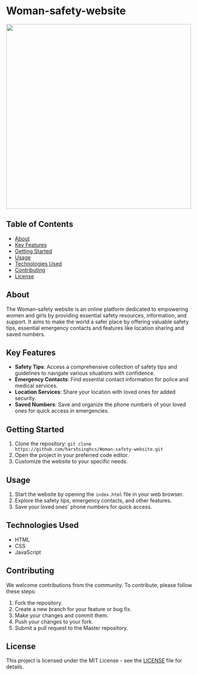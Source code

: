 # Woman-safety-website

<img src="https://github.com/harshsinghcs/Woman-safety-website/assets/115187902/b9b0046c-a690-4d1a-a987-f5e5bfb3a8da" width="500" >

## Table of Contents
- [About](#about)
- [Key Features](#key-features)
- [Getting Started](#getting-started)
- [Usage](#usage)
- [Technologies Used](#technologies-used)
- [Contributing](#contributing)
- [License](#license)

## About
The Woman-safety website is an online platform dedicated to empowering women and girls by providing essential safety resources, information, and support. It aims to make the world a safer place by offering valuable safety tips, essential emergency contacts and features like location sharing and saved numbers.

## Key Features
- **Safety Tips**: Access a comprehensive collection of safety tips and guidelines to navigate various situations with confidence.
- **Emergency Contacts**: Find essential contact information for police and medical services.
- **Location Services**: Share your location with loved ones for added security.
- **Saved Numbers**: Save and organize the phone numbers of your loved ones for quick access in emergencies.

## Getting Started
1. Clone the repository: `git clone https://github.com/harshsinghcs/Woman-safety-website.git`
2. Open the project in your preferred code editor.
3. Customize the website to your specific needs.

## Usage
1. Start the website by opening the `index.html` file in your web browser.
2. Explore the safety tips, emergency contacts, and other features.
3. Save your loved ones' phone numbers for quick access.

## Technologies Used
- HTML
- CSS
- JavaScript

## Contributing
We welcome contributions from the community. To contribute, please follow these steps:
1. Fork the repository.
2. Create a new branch for your feature or bug fix.
3. Make your changes and commit them.
4. Push your changes to your fork.
5. Submit a pull request to the Master repository.

## License
This project is licensed under the MIT License - see the [LICENSE](LICENSE) file for details.
